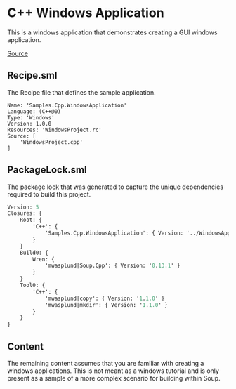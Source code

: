 # C++ Windows Application
This is a windows application that demonstrates creating a GUI windows application.

[Source](https://github.com/SoupBuild/Soup/tree/main/Samples/Cpp/WindowsApplication)

## Recipe.sml
The Recipe file that defines the sample application.
```
Name: 'Samples.Cpp.WindowsApplication'
Language: (C++@0)
Type: 'Windows'
Version: 1.0.0
Resources: 'WindowsProject.rc'
Source: [
	'WindowsProject.cpp'
]
```

## PackageLock.sml
The package lock that was generated to capture the unique dependencies required to build this project.
```sml
Version: 5
Closures: {
	Root: {
		'C++': {
			'Samples.Cpp.WindowsApplication': { Version: '../WindowsApplication', Build: 'Build0', Tool: 'Tool0' }
		}
	}
	Build0: {
		Wren: {
			'mwasplund|Soup.Cpp': { Version: '0.13.1' }
		}
	}
	Tool0: {
		'C++': {
			'mwasplund|copy': { Version: '1.1.0' }
			'mwasplund|mkdir': { Version: '1.1.0' }
		}
	}
}
```

## Content
The remaining content assumes that you are familiar with creating a windows applications. This is not meant as a windows tutorial and is only present as a sample of a more complex scenario for building within Soup.